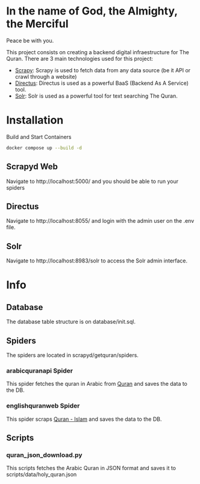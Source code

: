 # In the name of God, the Almighty, the Merciful

Peace be with you. 

This project consists on creating a backend digital infraestructure for The Quran. There are 3 main technologies used for this project:

- [Scrapy](https://scrapy.org/): Scrapy is used to fetch data from any data source (be it API or crawl through a website)
- [Directus](https://directus.io/): Directus is used as a powerful BaaS (Backend As A Service) tool.
- [Solr](https://solr.apache.org/): Solr is used as a powerful tool for text searching The Quran. 

# Installation

Build and Start Containers

``` bash
docker compose up --build -d
```

## Scrapyd Web

Navigate to http://localhost:5000/ and you should be able to run your spiders

## Directus

Navigate to http://localhost:8055/ and login with the admin user on the .env file. 

## Solr

Navigate to http://localhost:8983/solr to access the Solr admin interface.

# Info

## Database

The database table structure is on database/init.sql.

## Spiders

The spiders are located in scrapyd/getquran/spiders.

### arabicquranapi Spider

This spider fetches the quran in Arabic from [Quran](https://cdn.jsdelivr.net/npm/quran-json@3.1.2/dist/quran.json) and saves the data to the DB.

### englishquranweb Spider

This spider scraps [Quran - Islam](https://www.quran-islam.org/main_topics/quran_in_english_(P1223).html) and saves the data to the DB. 

## Scripts

### quran_json_download.py

This scripts fetches the Arabic Quran in JSON format and saves it to scripts/data/holy_quran.json